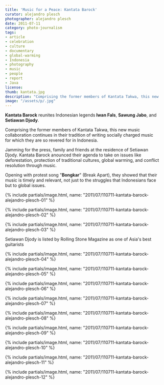 ```yaml
---
title: 'Music for a Peace: Kantata Barock'
curator: alejandro plesch
photographer: alejandro plesch
date: 2011-07-11
category: photo-journalism
tags:
- article
- celebration
- culture
- documentary
- global-warming
- Indonesia
- photography
- music
- people
- report
- Java
license:
thumb: kantata.jpg
description: "Comprising the former members of Kantata Takwa, this new music collaboration continues in their tradition of writing socially charged music for which they are so revered for in Indonesia."
image: "/assets/p/.jpg"
---
```


<strong>Kantata Barock</strong> reunites Indonesian legends<strong> Iwan Fals</strong>, <strong>Sawung Jabo</strong>, and <strong>Setiawan Djody</strong>.

Comprising the former members of Kantata Takwa, this new music collaboration continues in their tradition of writing socially charged music for which they are so revered for in Indonesia.

Jamming for the press, family and friends at the residence of Setiawan Djody. Kantata Barock anounced their agenda to take on issues like deforestation, protection of traditional cultures, global warming, and conflict resolution through music.

Opening with protest song "<strong>Bongkar</strong>" (Break Apart), they showed that their music is timely and relevant, not just to the struggles that Indonesians face but to global issues.


{% include partials/image.html, name: "2011/07/110711-kantata-barock-alejandro-plesch-01" %}

{% include partials/image.html, name: "2011/07/110711-kantata-barock-alejandro-plesch-02" %}

{% include partials/image.html, name: "2011/07/110711-kantata-barock-alejandro-plesch-03" %}


Setiawan Djody is listed by Rolling Stone Magazine as one of Asia's best guitarists

{% include partials/image.html, name: "2011/07/110711-kantata-barock-alejandro-plesch-04" %}

{% include partials/image.html, name: "2011/07/110711-kantata-barock-alejandro-plesch-05" %}

{% include partials/image.html, name: "2011/07/110711-kantata-barock-alejandro-plesch-06" %}

{% include partials/image.html, name: "2011/07/110711-kantata-barock-alejandro-plesch-07" %}

{% include partials/image.html, name: "2011/07/110711-kantata-barock-alejandro-plesch-08" %}

{% include partials/image.html, name: "2011/07/110711-kantata-barock-alejandro-plesch-09" %}

{% include partials/image.html, name: "2011/07/110711-kantata-barock-alejandro-plesch-10" %}

{% include partials/image.html, name: "2011/07/110711-kantata-barock-alejandro-plesch-11" %}

{% include partials/image.html, name: "2011/07/110711-kantata-barock-alejandro-plesch-12" %}

<!-- <a title="an international cultural initiative of the State Government of Queensland, Australia, through Events Queensland, to honour and promote the films, actors, directors, and cultures of Asia-Pacific to a global audience and to realise the objectives of UNESCO to promote and preserve the respective cultures through the influential medium of film. " href="http://en.wikipedia.org/wiki/Asia_Pacific_Screen_Awards"  ></a>  -->
